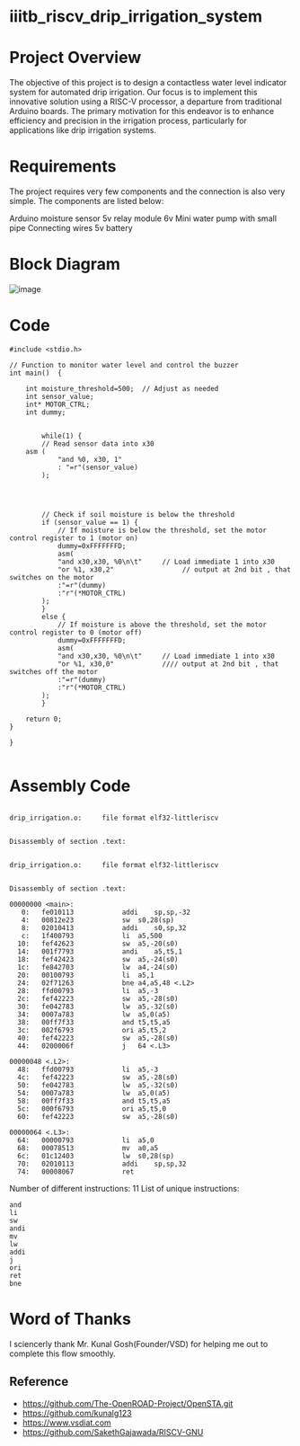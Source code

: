 # iiitb_riscv_drip_irrigation_system

# Project Overview

The objective of this project is to design a contactless water level indicator system for automated drip irrigation. Our focus is to implement this innovative solution using a RISC-V processor, a departure from traditional Arduino boards. The primary motivation for this endeavor is to enhance efficiency and precision in the irrigation process, particularly for applications like drip irrigation systems.

# Requirements 

The project requires very few components and the connection is also very simple. The components are listed below:

Arduino 
moisture sensor
5v relay module 
6v Mini water pump with small pipe 
Connecting wires
5v battery 

# Block Diagram

![image](https://github.com/DINESHIIITB/iiitb_riscv_drip_irrigation_system/assets/140998565/f14f4bd1-e05b-4c84-9bdc-aab5ff83e646)


# Code

```
#include <stdio.h>

// Function to monitor water level and control the buzzer
int main()  {

    int moisture_threshold=500;  // Adjust as needed
    int sensor_value;
    int* MOTOR_CTRL;
    int dummy;
    
    
        while(1) {
        // Read sensor data into x30
	asm (
            "and %0, x30, 1"
            : "=r"(sensor_value)
        );

       
        

        // Check if soil moisture is below the threshold
        if (sensor_value == 1) {
            // If moisture is below the threshold, set the motor control register to 1 (motor on)
            dummy=0xFFFFFFFD;
            asm(
            "and x30,x30, %0\n\t"     // Load immediate 1 into x30
            "or %1, x30,2"                 // output at 2nd bit , that switches on the motor
            :"=r"(dummy)
            :"r"(*MOTOR_CTRL)
        );
        } 
        else {
            // If moisture is above the threshold, set the motor control register to 0 (motor off)
            dummy=0xFFFFFFFD;
            asm(
            "and x30,x30, %0\n\t"     // Load immediate 1 into x30
            "or %1, x30,0"            //// output at 2nd bit , that switches off the motor
            :"=r"(dummy)
            :"r"(*MOTOR_CTRL)
        );
        }

    return 0;
}

}


```

# Assembly Code

```

drip_irrigation.o:     file format elf32-littleriscv


Disassembly of section .text:


drip_irrigation.o:     file format elf32-littleriscv


Disassembly of section .text:

00000000 <main>:
   0:	fe010113          	addi	sp,sp,-32
   4:	00812e23          	sw	s0,28(sp)
   8:	02010413          	addi	s0,sp,32
   c:	1f400793          	li	a5,500
  10:	fef42623          	sw	a5,-20(s0)
  14:	001f7793          	andi	a5,t5,1
  18:	fef42423          	sw	a5,-24(s0)
  1c:	fe842703          	lw	a4,-24(s0)
  20:	00100793          	li	a5,1
  24:	02f71263          	bne	a4,a5,48 <.L2>
  28:	ffd00793          	li	a5,-3
  2c:	fef42223          	sw	a5,-28(s0)
  30:	fe042783          	lw	a5,-32(s0)
  34:	0007a783          	lw	a5,0(a5)
  38:	00ff7f33          	and	t5,t5,a5
  3c:	002f6793          	ori	a5,t5,2
  40:	fef42223          	sw	a5,-28(s0)
  44:	0200006f          	j	64 <.L3>

00000048 <.L2>:
  48:	ffd00793          	li	a5,-3
  4c:	fef42223          	sw	a5,-28(s0)
  50:	fe042783          	lw	a5,-32(s0)
  54:	0007a783          	lw	a5,0(a5)
  58:	00ff7f33          	and	t5,t5,a5
  5c:	000f6793          	ori	a5,t5,0
  60:	fef42223          	sw	a5,-28(s0)

00000064 <.L3>:
  64:	00000793          	li	a5,0
  68:	00078513          	mv	a0,a5
  6c:	01c12403          	lw	s0,28(sp)
  70:	02010113          	addi	sp,sp,32
  74:	00008067          	ret

```

Number of different instructions: 11
List of unique instructions:
```
and
li
sw
andi
mv
lw
addi
j
ori
ret
bne
```

# Word of Thanks

I sciencerly thank Mr. Kunal Gosh(Founder/VSD) for helping me out to complete this flow smoothly.

## Reference

* https://github.com/The-OpenROAD-Project/OpenSTA.git
* https://github.com/kunalg123
* https://www.vsdiat.com
* https://github.com/SakethGajawada/RISCV-GNU


